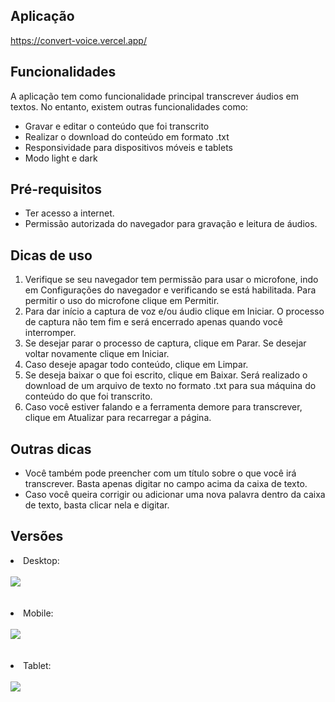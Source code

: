 ## Aplicação
<a target="_blank">https://convert-voice.vercel.app/</a>

## Funcionalidades
<p>A aplicação tem como funcionalidade principal transcrever áudios em textos. No entanto, existem outras funcionalidades como:</p>
<ul>
  <li>Gravar e editar o conteúdo que foi transcrito</li>  
  <li>Realizar o download do conteúdo em formato .txt</li>
  <li>Responsividade para dispositivos móveis e tablets</li>
  <li>Modo light e dark</li>    
</ul>

## Pré-requisitos
  <ul>
    <li>Ter acesso a internet.</li>
    <li>Permissão autorizada do navegador para gravação e leitura de áudios.</li>
  </ul>

## Dicas de uso
  <ol>                        
      <li>
            Verifique se seu navegador tem permissão para usar o microfone, indo em Configurações do navegador e verificando se está habilitada. Para permitir o uso do microfone clique em Permitir.
      </li>                        
      <li>
            Para dar início a captura de voz e/ou áudio clique em Iniciar. O processo de captura não tem fim e será encerrado apenas quando você interromper.
      </li>
      <li>
            Se desejar parar o processo de captura, clique em Parar. Se desejar voltar novamente clique em Iniciar.
      </li>
      <li>
            Caso deseje apagar todo conteúdo, clique em Limpar.
      </li>                    
      <li>
            Se deseja baixar o que foi escrito, clique em Baixar. Será realizado o download de um arquivo de texto no formato .txt para sua máquina do conteúdo do que foi transcrito.                            
      </li>                    
      <li>
            Caso você estiver falando e a ferramenta demore para transcrever, clique em Atualizar para recarregar a página.
      </li>                        
  </ol>

## Outras dicas
  <ul>
      <li>
          Você também pode preencher com um título sobre o que você irá transcrever. Basta apenas digitar no campo acima da caixa de texto.
      </li>
      <li>
          Caso você queira corrigir ou adicionar uma nova palavra dentro da caixa de texto, basta clicar nela e digitar.
      </li>
  </ul>

## Versões
<div>
  <li>Desktop:</li> <br>
  <img src="https://github.com/tiagorodri-dev/ConvertVoice/assets/68871083/9642bbba-c73d-4177-b74c-ea262c21d787"><br><br><br>

  <li>Mobile:</li> <br>
  <img src="https://github.com/tiagorodri-dev/ConvertVoice/assets/68871083/cca185e9-3cbe-4cfa-b48b-5c2298f1baa8"> <br><br><br>

  <li>Tablet:</li> <br>
  <img src="https://github.com/tiagorodri-dev/ConvertVoice/assets/68871083/1e5326d5-446b-4731-bfeb-bf53764d9005">

</div>
